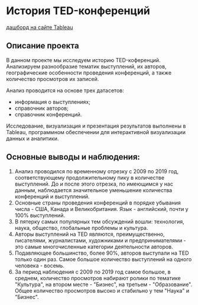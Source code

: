 # История TED-конференций  
[дашборд на сайте Tableau](https://public.tableau.com/shared/C4RY7Q2W6?:display_count=n&:origin=viz_share_link)  

## Описание проекта  

В данном проекте мы исследуем историю TED-коференций.  
Анализируем разнообразие тематик выступлений, их авторов, географические особенности проведения конференций, а также количество просмотров их записей.  
  
Анализ проводится на основе трех датасетов:  
- информация о выступлениях;
- справочник авторов;
- справочник конференций.  
  
Исследование, визуализация и презентация результатов выполнены в Tableau, программном обеспечении для интерактивной визуализации данных и аналитики.

## Основные выводы и наблюдения:  

1. Анализ проводился по временному отрезку с 2009 по 2019 год, соответствующему продолжительному пику в количестве выступлений. До и после этого отрезка, по имеющимся у нас данным, наблюдается значительное уменьшение количества конференций и выступлений.  
2. Основные страны проведения конференций в порядке убывания числа - США, Канада и Великобритания. Язык - английский, почти у 100% выступлений.  
3. В пятерку самых популярных тем обсуждений вошли: технология, наука, общество, глобальные проблемы и культура.  
4. Авторы выступлений на TED являются, преимущественно, писателями, журналистами, художниками и предпринимателями - это самые многочисленные категории деятельности авторов.  
5. Подавляющее большинство, более 90%, авторов выступали на TED только один раз. Самое большое количество выступлений на одного человека - восемь.  
6. За период наблюдения с 2009 по 2019 год самое большое, в среднем, количество просмотров набирают ролики по тематике "Культура", на втором месте - "Бизнес", на третьем - "Образование". Общее количество  просмотров высоко и стабильно у тем "Наука" и "Бизнес".
